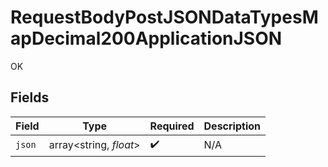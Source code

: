 # RequestBodyPostJSONDataTypesMapDecimal200ApplicationJSON

OK


## Fields

| Field                  | Type                   | Required               | Description            |
| ---------------------- | ---------------------- | ---------------------- | ---------------------- |
| `json`                 | array<string, *float*> | :heavy_check_mark:     | N/A                    |